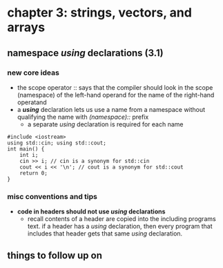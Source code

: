 # chapter 3: strings, vectors, and arrays

## namespace *using* declarations (3.1)

### new core ideas
- the scope operator :: says that the compiler should look in the scope (namespace) of the left-hand operand for the name of the right-hand operatand
- a ***using*** declaration lets us use a name from a namespace without qualifying the name with *(namespace)::* prefix
	- a separate *using* declaration is required for each name

~~~
#include <iostream>
using std::cin; using std::cout;
int main() {
	int i;
	cin >> i; // cin is a synonym for std::cin
	cout << i << '\n'; // cout is a synonym for std::cout
	return 0;
}
~~~

### misc conventions and tips
- **code in headers should not use *using* declarations**
	- recall contents of a header are copied into the including programs text. if a header has a *using* declaration, then every program that includes that header gets that same *using* declaration.
	


## things to follow up on